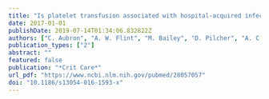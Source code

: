 ```yaml
---
title: "Is platelet transfusion associated with hospital-acquired infections in critically ill patients?"
date: 2017-01-01
publishDate: 2019-07-14T01:34:06.832822Z
authors: ["C. Aubron", "A. W. Flint", "M. Bailey", "D. Pilcher", "A. C. Cheng", "C. Hegarty", "A. Martinelli", "M. C. Reade", "R. Bellomo", "Z. McQuilten"]
publication_types: ["2"]
abstract: ""
featured: false
publication: "*Crit Care*"
url_pdf: "https://www.ncbi.nlm.nih.gov/pubmed/28057057"
doi: "10.1186/s13054-016-1593-x"
---
```



